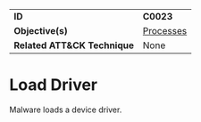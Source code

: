 |||
|---|---|
|**ID**|**C0023**|
|**Objective(s)**|[Processes](https://github.com/MBCProject/mbc-markdown/tree/master/micro-behaviors/processes)|
|**Related ATT&CK Technique**|None|


Load Driver
===========
Malware loads a device driver.
